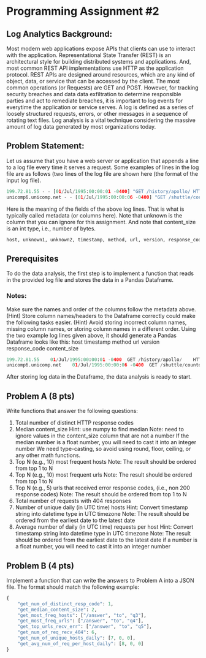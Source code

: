 # Programming Assignment #2

## Log Analytics Background:
Most modern web applications expose APIs that clients can use to interact with the application. Representational State Transfer (REST) is an architectural style for building distributed systems and applications. And, most common REST API implementations use HTTP as the application protocol. REST APIs are designed around resources, which are any kind of object, data, or service that can be accessed by the client. The most common operations (or Requests) are GET and POST. However, for tracking security breaches and data data exfiltration to determine responsible parties and act to remediate breaches, it is important to log events for everytime the application or service serves. A log is defined as a series of loosely structured requests, errors, or other messages in a sequence of rotating text files. Log analysis is a vital technique considering the massive amount of log data generated by most organizations today.

## Problem Statement:
Let us assume that you have a web server or application that appends a line to a log file every time it serves a request. Some examples of lines in the log file are as follows (two lines of the log file are shown here (the format of the input log file).
```python
199.72.81.55 - - [01/Jul/1995:00:00:01 -0400] "GET /history/apollo/ HTTP/1.0" 200 6245 
unicomp6.unicomp.net - - [01/Jul/1995:00:00:06 -0400] "GET /shuttle/countdown/ HTTP/1.0" 200 3985
```
Here is the meaning of the fields of the above log lines. That is what is typically called metadata (or columns here). Note that unknown is the column that you can ignore for this assignment. And note that content_size is an int type, i.e., number of bytes.
```python
host, unknown1, unknown2, timestamp, method, url, version, response_code, content_size  
```
## Prerequisites
To do the data analysis, the first step is to implement a function that reads in the provided log file and stores the data in a Pandas Dataframe. 

### Notes:

Make sure the names and order of the columns follow the metadata above.
(Hint) Store column names/headers to the Dataframe correctly could make the following tasks easier.
(Hint) Avoid storing incorrect column names, missing column names, or storing column names in a different order.
Using the two example log lines given above, it should generate a Pandas Dataframe looks like this:
host	timestamp	method	url	version	response_code	content_size
```python
199.72.81.55	01/Jul/1995:00:00:01 -0400	GET	/history/apollo/	HTTP/1.0	200	6245
unicomp6.unicomp.net	01/Jul/1995:00:00:06 -0400	GET	/shuttle/countdown/	HTTP/1.0	200	3985
```
After storing log data in the Dataframe, the data analysis is ready to start.

## Problem A (8 pts)
Write functions that answer the following questions:

1. Total number of distinct HTTP response codes
2. Median content_size
Hint: use numpy to find median
Note: need to ignore values in the content_size column that are not a number
If the median number is a float number, you will need to cast it into an integer number
We need type-casting, so avoid using round, floor, ceiling, or any other math functions.
3. Top N (e.g., 10) most frequent hosts
Note: The result should be ordered from top 1 to N
4. Top N (e.g., 10) most frequent urls
Note: The result should be ordered from top 1 to N
5. Top N (e.g., 5) urls that received error response codes, (i.e., non 200 response codes)
Note: The result should be ordered from top 1 to N
6. Total number of requests with 404 responses
7. Number of unique daily (in UTC time) hosts
Hint: Convert timestamp string into datetime type in UTC timezone
Note: The result should be ordered from the earliest date to the latest date
8. Average number of daily (in UTC time) requests per host
Hint: Convert timestamp string into datetime type in UTC timezone
Note: The result should be ordered from the earliest date to the latest date
if a number is a float number, you will need to cast it into an integer number
 

## Problem B (4 pts)
Implement a function that can write the answers to Problem A into a JSON file. The format should match the following example:
```python
{
    "get_num_of_distinct_resp_code": 1,
    "get_median_content_size": 2,
    "get_most_freq_hosts": ["/answer", "to", "q3"],
    "get_most_freq_urls": ["/answer", "to", "q4"],
    "get_top_urls_recv_err": ["/answer", "to", "q5"],
    "get_num_of_req_recv_404": 6,
    "get_num_of_unique_hosts_daily": [7, 0, 0],
    "get_avg_num_of_req_per_host_daily": [8, 0, 0]
}
```

